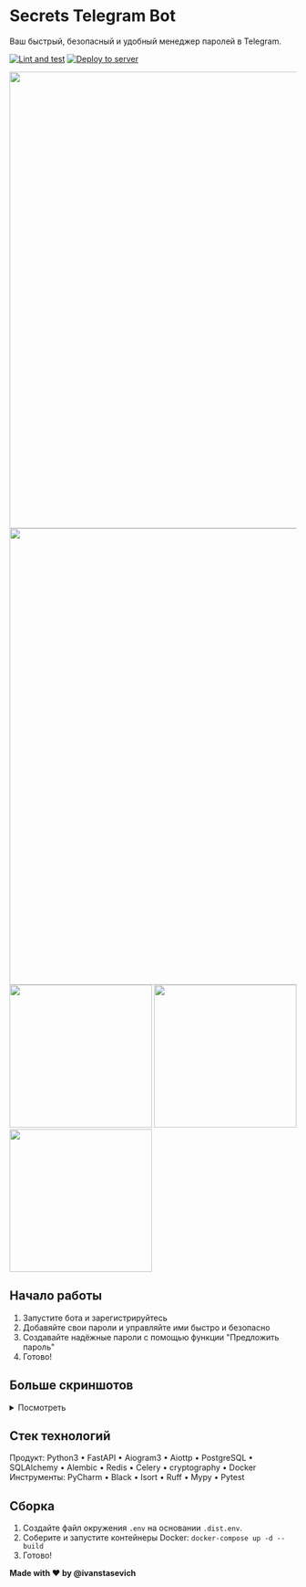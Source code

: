 # Secrets Telegram Bot

Ваш быстрый, безопасный и удобный менеджер паролей в Telegram.  

[![Lint and test](https://github.com/everysoftware/secrets-bot/actions/workflows/ci.yml/badge.svg)](https://github.com/everysoftware/secrets-bot/actions/workflows/ci.yml)
[![Deploy to server](https://github.com/everysoftware/secrets-bot/actions/workflows/cd.yml/badge.svg)](https://github.com/everysoftware/secrets-bot/actions/workflows/cd.yml)


<img src="https://github.com/everysoftware/secrets/assets/22497421/0a06397e-59de-465b-b768-7481d8d93518" width="800" /> 
<img src="https://github.com/everysoftware/secrets/assets/22497421/6a66af42-1dfe-4ce1-909b-42686cc7d20f" width="800" /> 


<img src="https://github.com/everysoftware/secrets-bot/assets/22497421/9d32c2dd-d121-491f-ae7f-5f049de73a59" width="250" />  
<img src="https://github.com/everysoftware/secrets-bot/assets/22497421/54c98de8-1c4f-42a3-bf67-b029e604d8b0" width="250" />  
<img src="https://github.com/everysoftware/secrets-bot/assets/22497421/d600fd4e-85da-4496-8eb7-106252e229b6" width="250" />  


## Начало работы
1. Запустите бота и зарегистрируйтесь
2. Добавяйте свои пароли и управляйте ими быстро и безопасно
3. Создавайте надёжные пароли с помощью функции "Предложить пароль"
4. Готово!

## Больше скриншотов

<details>

<summary>Посмотреть</summary> 

<img src="https://github.com/everysoftware/secrets-bot/assets/22497421/bfa8b444-e5af-4f0b-8e74-5d59d49c690b" width="300" />  
<img src="https://github.com/everysoftware/secrets-bot/assets/22497421/115b336c-bf42-4f62-81b5-4a303b19098e" width="300" />   
<img src="https://github.com/everysoftware/secrets-bot/assets/22497421/ca728311-e476-454d-b8c2-2c6abae96c58" width="300" />  

</details>

## Стек технологий

Продукт: Python3 • FastAPI • Aiogram3 • Aiottp • PostgreSQL • SQLAlchemy • Alembic • Redis • Celery • cryptography • Docker  
Инструменты: PyCharm • Black • Isort • Ruff • Mypy • Pytest

## Сборка

1. Создайте файл окружения ```.env``` на основании ```.dist.env```. 
2. Соберите и запустите контейнеры Docker: ```docker-compose up -d --build```
3. Готово!


**Made with ❤️ by @ivanstasevich**
